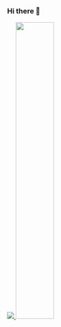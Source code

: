 ### Hi there 👋
<a href="s">
  <img src="https://github-readme-stats.vercel.app/api/top-langs/?username=taehyuklee&exclude_repo=taehyuklee.github.io&layout=compact&theme=tokyonight" />
</a>
<a href="s">
  <img src="https://github-readme-stats.vercel.app/api?username=taehyuklee&theme=tokyonight&show_icons=true" width="42%" />
</a>

<!-- ![taehyuklee's GitHub stats](https://github-readme-stats.vercel.app/api?username=taehyuklee&show_icons=true&theme=highcontrast) -->
<!-- ![Top Langs](https://github-readme-stats.vercel.app/api/top-langs/?username=taehyuklee&layout=compact&theme=tokyonight) -->
<!--
**taehyuklee/taehyuklee** is a ✨ _special_ ✨ repository because its `README.md` (this file) appears on your GitHub profile.

Here are some ideas to get you started:

- 🔭 I’m currently working on ...
- 🌱 I’m currently learning ...
- 👯 I’m looking to collaborate on ...
- 🤔 I’m looking for help with ...
- 💬 Ask me about ...
- 📫 How to reach me: ...
- 😄 Pronouns: ...
- ⚡ Fun fact: ...
-->
